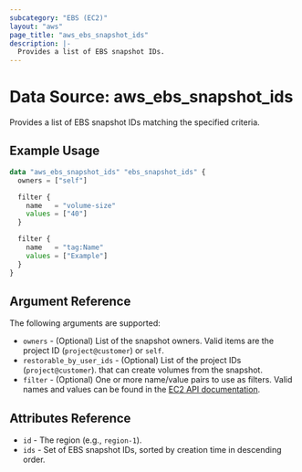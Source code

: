 ```yaml
---
subcategory: "EBS (EC2)"
layout: "aws"
page_title: "aws_ebs_snapshot_ids"
description: |-
  Provides a list of EBS snapshot IDs.
---
```


[describe-snapshots]: https://docs.cloud.croc.ru/en/api/ec2/snapshots/DescribeSnapshots.html

# Data Source: aws_ebs_snapshot_ids

Provides a list of EBS snapshot IDs matching the specified criteria.

## Example Usage

```terraform
data "aws_ebs_snapshot_ids" "ebs_snapshot_ids" {
  owners = ["self"]

  filter {
    name   = "volume-size"
    values = ["40"]
  }

  filter {
    name   = "tag:Name"
    values = ["Example"]
  }
}
```

## Argument Reference

The following arguments are supported:

* `owners` - (Optional) List of the snapshot owners. Valid items are the project ID (`project@customer`) or `self`.
* `restorable_by_user_ids` - (Optional) List of the project IDs (`project@customer`).
  that can create volumes from the snapshot.
* `filter` - (Optional) One or more name/value pairs to use as filters.
	Valid names and values can be found in the [EC2 API documentation][describe-snapshots].

## Attributes Reference

* `id` - The region (e.g., `region-1`).
* `ids` - Set of EBS snapshot IDs, sorted by creation time in descending order.
